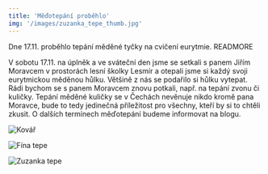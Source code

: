 ```yaml
---
title: 'Měďotepání proběhlo'
img: '/images/zuzanka_tepe_thumb.jpg'
---
```


Dne 17.11. proběhlo tepání měděné tyčky na cvičení eurytmie.
READMORE

V sobotu 17.11. na úplněk a ve sváteční den jsme se setkali s panem Jiřím Moravcem v prostorách lesní školky Lesmír a otepali jsme si každý svoji eurytmickou měděnou hůlku.
Většině z nás se podařilo si hůlku vytepat. Rádi bychom se s panem Moravcem znovu potkali, např. na tepání zvonu či kuličky. Tepání měděné kuličky se v Čechách nevěnuje nikdo kromě pana Moravce, bude to tedy jedinečná příležitost pro všechny, kteří by si to chtěli zkusit. O dalších termínech měďotepání budeme informovat na blogu.

![Kovář](/images/kovar.jpg)

![Fína tepe](/images/fina_tepe.jpg)

![Zuzanka tepe](/images/zuzanka_tepe.jpg)

